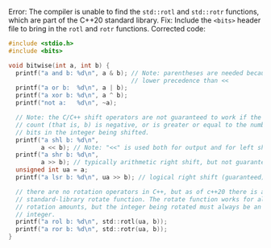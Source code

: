 Error: The compiler is unable to find the `std::rotl` and `std::rotr` functions, which are part of the C++20 standard library.
Fix: Include the `<bits>` header file to bring in the `rotl` and `rotr` functions.
Corrected code:
```c
#include <stdio.h>
#include <bits>

void bitwise(int a, int b) {
  printf("a and b: %d\n", a & b); // Note: parentheses are needed because & has
                                  // lower precedence than <<
  printf("a or b:  %d\n", a | b);
  printf("a xor b: %d\n", a ^ b);
  printf("not a:   %d\n", ~a);

  // Note: the C/C++ shift operators are not guaranteed to work if the shift
  // count (that is, b) is negative, or is greater or equal to the number of
  // bits in the integer being shifted.
  printf("a shl b: %d\n",
         a << b); // Note: "<<" is used both for output and for left shift
  printf("a shr b: %d\n",
         a >> b); // typically arithmetic right shift, but not guaranteed
  unsigned int ua = a;
  printf("a lsr b: %d\n", ua >> b); // logical right shift (guaranteed)

  // there are no rotation operators in C++, but as of c++20 there is a
  // standard-library rotate function. The rotate function works for all
  // rotation amounts, but the integer being rotated must always be an unsigned
  // integer.
  printf("a rol b: %d\n", std::rotl(ua, b));
  printf("a ror b: %d\n", std::rotr(ua, b));
}
```
